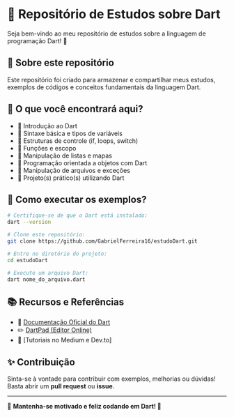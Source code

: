 # 📌 Repositório de Estudos sobre Dart

Seja bem-vindo ao meu repositório de estudos sobre a linguagem de programação Dart! 🚀

## 📖 Sobre este repositório

Este repositório foi criado para armazenar e compartilhar meus estudos, exemplos de códigos e conceitos fundamentais da linguagem Dart.

## 📌 O que você encontrará aqui?

- 📌 Introdução ao Dart
- 📌 Sintaxe básica e tipos de variáveis
- 📌 Estruturas de controle (if, loops, switch)
- 📌 Funções e escopo
- 📌 Manipulação de listas e mapas
- 📌 Programação orientada a objetos com Dart
- 📌 Manipulação de arquivos e exceções
- 📌 Projeto(s) prático(s) utilizando Dart

## 🚀 Como executar os exemplos?

```sh
# Certifique-se de que o Dart está instalado:
dart --version

# Clone este repositório:
git clone https://github.com/GabrielFerreira16/estudoDart.git

# Entre no diretório do projeto:
cd estudoDart

# Execute um arquivo Dart:
dart nome_do_arquivo.dart
```

## 📚 Recursos e Referências

- 📖 [Documentação Oficial do Dart](https://dart.dev/)
- ✏️ [DartPad (Editor Online)](https://dartpad.dev/)
- 📑 [Tutoriais no Medium e Dev.to]

## ✨ Contribuição

Sinta-se à vontade para contribuir com exemplos, melhorias ou dúvidas! Basta abrir um **pull request** ou **issue**.

---

📌 **Mantenha-se motivado e feliz codando em Dart! 🚀**

